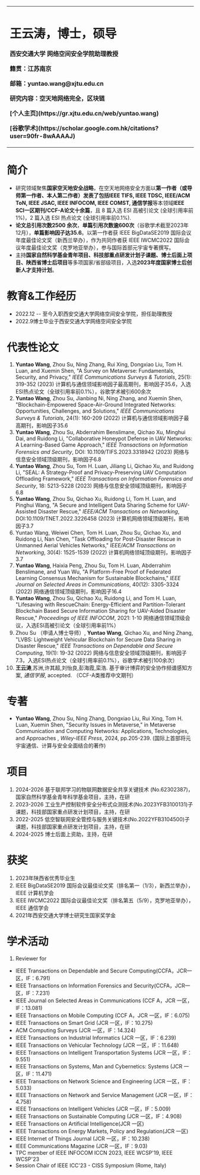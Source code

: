 <table border="0">
  <tr>
    <td width="100%">
      <h1>王云涛，博士，硕导</h1>
      <p><b>西安交通大学 网络空间安全学院助理教授</b></p>
      <p><b>籍贯：江苏南京 </b></p>
      <p><b>邮箱：yuntao.wang@xjtu.edu.cn</b></p>
      <p><b>研究内容：空天地网络完全，区块链</b></p>
      <p><b>[个人主页](https://gr.xjtu.edu.cn/web/yuntao.wang)&nbsp; </b></p>
      <p><b>[谷歌学术](https://scholar.google.com.hk/citations?user=90fr-8wAAAAJ)</b></p>
    </td>
  </tr>
</table>

# 简介
- 研究领域聚焦**国家空天地安全战略**，在空天地网络安全方面以**第一作者（或导师第一作者、本人第二作者）**发表了包括**IEEE TIFS, IEEE TDSC, IEEE/ACM ToN, IEEE JSAC, IEEE INFOCOM, IEEE COMST, 通信学报**等本领域**IEEE SCI一区期刊/CCF-A论文十余篇**，且 8 篇入选 ESI 高被引论文 (全球引用率前1%)，2 篇入选 ESI 热点论文 (全球引用率前0.1%).
- **论文总引用次数2500 余次**，**单篇引用次数逾600次**（谷歌学术截至2023年12月），**单篇影响因子达35.6**。以第一作者获 IEEE BigDataSE2019 国际会议年度最佳论文奖（新西兰举办），作为共同作者获 IEEE IWCMC2022 国际会议年度最佳论文奖（克罗地亚举办），参与国际首部元宇宙专著撰写。
- 主持**国家自然科学基金青年项目、科技部重点研发计划子课题、博士后面上项目、陕西省博士后项目**等多项国家/省部级项目，入选**2023年度国家博士后创新人才支持计划**。

# 教育&工作经历
- 2022.12 -- 至今入职西安交通大学网络空间安全学院，担任助理教授
- 2022.9博士毕业于西安交通大学网络空间安全学院

# 代表性论文

1.  **Yuntao Wang**, Zhou Su, Ning Zhang, Rui Xing, Dongxiao Liu, Tom H. Luan, and Xuemin Shen, "A Survey on Metaverse: Fundamentals, Security, and Privacy," *IEEE Communications Surveys & Tutorials*, 25(1): 319-352 (2023) 计算机与通信领域影响因子最高期刊，影响因子35.6，入选ESI热点论文（全球引用率前0.1%），谷歌学术被引600余次
1.  **Yuntao Wang**, Zhou Su, Jianbing Ni, Ning Zhang, and Xuemin Shen, "Blockchain-Empowered Space-Air-Ground Integrated Networks: Opportunities, Challenges, and Solutions," *IEEE Communications Surveys & Tutorials*, 24(1): 160-209 (2022) 计算机与通信领域影响因子最高期刊，影响因子35.6 
1.  **Yuntao Wang**, Zhou Su, Abderrahim Benslimane, Qichao Xu, Minghui Dai, and Ruidong Li, "Collaborative Honeypot Defense in UAV Networks: A Learning-Based Game Approach," *IEEE Transactions on Information Forensics and Security*, DOI: 10.1109/TIFS.2023.3318942 (2023) 网络与信息安全领域顶级期刊，影响因子6.8
1.  **Yuntao Wang**, Zhou Su, Tom H. Luan, Jiliang Li, Qichao Xu, and Ruidong Li, "SEAL: A Strategy-Proof and Privacy-Preserving UAV Computation Offloading Framework," *IEEE Transactions on Information Forensics and Security*, 18: 5213-5228 (2023) 网络与信息安全领域顶级期刊，影响因子6.8
1.  **Yuntao Wang**, Zhou Su, Qichao Xu, Ruidong Li, Tom H. Luan, and Pinghui Wang, "A Secure and Intelligent Data Sharing Scheme for UAV-Assisted Disaster Rescue," *IEEE/ACM Transactions on Networking*, DOI:10.1109/TNET.2022.3226458 (2023) 计算机网络领域顶级期刊，影响因子3.7
1.  Yuntao Wang, Weiwei Chen, Tom H. Luan, Zhou Su, Qichao Xu, and Ruidong Li, Nan Chen, "Task Offloading for Post-Disaster Rescue in Unmanned Aerial Vehicles Networks," *IEEE/ACM Transactions on Networking*, 30(4): 1525-1539 (2022) 计算机网络领域顶级期刊，影响因子3.7
1.  **Yuntao Wang**, Haixia Peng, Zhou Su, Tom H. Luan, Abderrahim Benslimane, and Yuan Wu, "A Platform-Free Proof of Federated Learning Consensus Mechanism for Sustainable Blockchains," *IEEE Journal on Selected Areas in Communications*, 40(12): 3305-3324 (2022) 网络通信领域顶级期刊，影响因子16.4
1.  **Yuntao Wang**, Zhou Su, Qichao Xu, Ruidong Li, and Tom H. Luan, "Lifesaving with RescueChain: Energy-Efficient and Partition-Tolerant Blockchain Based Secure Information Sharing for UAV-Aided Disaster Rescue," *Proceedings of IEEE INFOCOM*, 2021: 1-10 网络通信领域顶级会议，入选ESI高被引论文（全球引用率前1%）
1.  Zhou Su （申请人博士导师）, **Yuntao Wang**, Qichao Xu, and Ning Zhang, "LVBS: Lightweight Vehicular Blockchain for Secure Data Sharing in Disaster Rescue," *IEEE Transactions on Dependable and Secure Computing*, 19(1): 19-32 (2022) 网络与信息安全领域顶级期刊，影响因子7.3，入选ESI热点论文（全球引用率前0.1%），谷歌学术被引100余次）
1.  **王云涛**,苏洲,许其超,刘怡良,彭海霞,栾浩. 基于审计博弈的安全协作频谱感知方案, *通信学报*, accepted. （CCF-A类推荐中文期刊）


# 专著

- **Yuntao Wang**, Zhou Su, Ning Zhang, Dongxiao Liu, Rui Xing, Tom H. Luan, Xuemin Shen, "Security Issues in Metaverse," in Metaverse Communication and Computing Networks: Applications, Technologies, and Approaches , *Wiley-IEEE Press*, 2024, pp.205-239. (国际上首部将元宇宙通信、计算与安全全面结合的著作)

# 项目
1.  2024-2026 基于联邦学习的物联网数据安全共享关键技术 (No.62302387)，国家自然科学基金青年科学基金项目，主持，在研
2.  2023-2026 工业生产控制软件安全分布式众测技术(No.2023YFB3100131)子课题，科技部国家重点研发计划项目，主持，在研
3.  2022-2025 低空智联网安全管控与服务关键技术(No.2022YFB3104500)子课题，科技部国家重点研发计划项目，主持，在研
4.  2024-2025 博士后面上资助，主持，在研


# 获奖
1. 2023年陕西省优秀毕业生
1. IEEE BigDataSE2019 国际会议最佳论文奖（排名第一（1/3），新西兰举办），IEEE 计算机学会
1. IEEE IWCMC2022 国际会议最佳论文奖（排名第五（5/9），克罗地亚举办），IEEE 通信学会
1. 2021年西安交通大学博士研究生国家奖学金

  
# 学术活动
1. Reviewer for
- IEEE Transactions on Dependable and Secure Computing(CCFA，JCR一区，IF：6.791)
- IEEE Transactions on Information Forensics and Security(CCFA，JCR一区，IF：7.231)
- IEEE Journal on Selected Areas in Communications (CCF A，JCR 一区，IF：13.081)
- IEEE Transactions on Mobile Computing (CCF A，JCR 一区，IF：6.075)
- IEEE Transactions on Smart Grid (JCR 一区，IF：10.275)
- ACM Computing Surveys (JCR 一区，IF：14.324)
- IEEE Transactions on Industrial Informatics (JCR 一区，IF：6.239)
- IEEE Transactions on Vehicular Technology (JCR 一区，IF：11.648)
- IEEE Transactions on Intelligent Transportation Systems (JCR 一区，IF：9.551)
- IEEE Transactions on Systems, Man and Cybernetics: Systems (JCR 一区，IF：11.471)
- IEEE Transactions on Network Science and Engineering (JCR 一区，IF：5.033)
- IEEE Transactions on Network and Service Management (JCR 一区，IF：4.758)
- IEEE Transactions on Intelligent Vehicles (JCR 一区，IF：5.009)
- IEEE Transactions on Sustainable Computing (JCR 一区，IF：4.908)
- IEEE Transactions on Artificial Intelligence(JCR 一区)
- IEEE Transactions on Energy Markets, Policy and Regulation(JCR 一区)
- IEEE Internet of Things Journal (JCR 一区，IF：10.238)
- IEEE Communications Magazine (JCR 一区，IF：9.03)
- TPC member of IEEE INFOCOM ICCN 2023, IEEE WCSP'19, IEEE WCSP'23
- Session Chair of IEEE ICC'23 - CISS Symposium (Rome, Italy)

